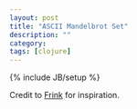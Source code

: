 ```yaml
---
layout: post
title: "ASCII Mandelbrot Set"
description: ""
category:
tags: [clojure]
---
```

{% include JB/setup %}

<script src="https://gist.github.com/1878258.js?file=mandelbrot-ascii.clj"> </script>

Credit to <a href="http://futureboy.us/frinkdocs/">Frink</a> for inspiration.